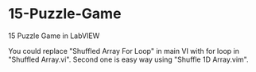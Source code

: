 # 15-Puzzle-Game
15 Puzzle Game in LabVIEW

You could replace "Shuffled Array For Loop" in main VI with for loop in "Shuffled Array.vi". Second one is easy way using "Shuffle 1D Array.vim".
